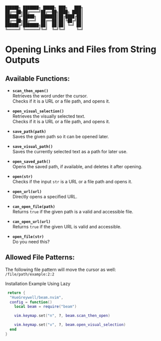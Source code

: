 ```text
██████╗ ███████╗ █████╗ ███╗   ███╗
██╔══██╗██╔════╝██╔══██╗████╗ ████║
██████╔╝█████╗  ███████║██╔████╔██║
██╔══██╗██╔══╝  ██╔══██║██║╚██╔╝██║
██████╔╝███████╗██║  ██║██║ ╚═╝ ██║
╚═════╝ ╚══════╝╚═╝  ╚═╝╚═╝     ╚═╝
 ```

# Opening Links and Files from String Outputs

## Available Functions:

- **`scan_then_open()`**  
  Retrieves the word under the cursor.  
  Checks if it is a URL or a file path, and opens it.

- **`open_visual_selection()`**  
  Retrieves the visually selected text.  
  Checks if it is a URL or a file path, and opens it.

- **`save_path(path)`**  
  Saves the given path so it can be opened later.

- **`save_visual_path()`**  
  Saves the currently selected text as a path for later use.

- **`open_saved_path()`**  
  Opens the saved path, if available, and deletes it after opening.

- **`open(str)`**  
  Checks if the input `str` is a URL or a file path and opens it.

- **`open_url(url)`**  
  Directly opens a specified URL.

- **`can_open_file(path)`**  
  Returns `true` if the given path is a valid and accessible file.

- **`can_open_url(url)`**  
  Returns `true` if the given URL is valid and accessible.

- **`open_file(str)`**  
  Do you need this?

## Allowed File Patterns:

The following file pattern will move the cursor as well:  
`/file/path/example:2:2`


Installation Example Using Lazy

```lua
 return {
  "HueGreywell/beam.nvim",
  config = function()
    local beam = require("beam")

    vim.keymap.set("n", ?, beam.scan_then_open)

    vim.keymap.set("v", ?, beam.open_visual_selection)
  end
}
```
